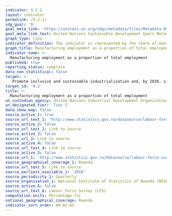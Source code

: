 ```yaml
---
indicator: 9.2.2
layout: indicator
permalink: /9-2-2/
sdg_goal: '9'
goal_meta_link: 'https://unstats.un.org/sdgs/metadata/files/Metadata-09-02-02.pdf'
goal_meta_link_text: United Nations Sustainable Development Goals Metadata (pdf 894kB)
graph_type: line
indicator_definition: The indicator is represented by the share of manufacturing employment in total employment. This indicator conveys the contribution of manufacturing in total employment. It measures the ability of the manufacturing sector to absorb surplus labour forces from agricultural and other traditional sectors towards production labour with higher wages, when monitored over time. However, in developed countries an opposite trend is expected where emphasis has shifted to reduction in labor in manufacturing as part of cost-cutting measures, to promote more capital-intensive industries.   
graph_title: Manufacturing employment as a proportion of total employment
indicator_name: >-
  Manufacturing employment as a proportion of total employment 
published: true
reporting_status: complete
data_non_statistical: false
target: >-
   Promote inclusive and sustainable industrialization and, by 2030, significantly raise industry's share of employment and gross domestic product, in line with national circumstances, and double its share in least developed countries 
target_id: '9.2'
title: >-
  Manufacturing employment as a proportion of total employment
un_custodian_agency: United Nations Industrial Development Organization (UNIDO) (with the collaboration of the International Labour Organization – ILO) 
un_designated_tier: 'Tier I'
data_show_map: false
source_active_1: true
source_url_text_1: 'http://www.statistics.gov.rw/datasource/labour-force-survey-0'
source_active_2: false
source_url_text_2: Link to Source
source_active_3: false
source_url_3: Link to source
source_active_4: false
source_url_text_4: Link to source
source_active_5: false
source_url_1: 'http://www.statistics.gov.rw/datasource/labour-force-survey-0'
source_geographical_coverage_1: Rwanda
source_url_text_5: Link to source
source_earliest_available_1: '2018'
source_periodicity_1: Quarterly
source_organisation_1: National Institute of Statistics of Rwanda (NISR)
source_active_6: false
source_url_text_6: Labour Force Survey (LFS)
computation_units: Percentage (%)
national_geographical_coverage: Rwanda
indicator_sort_order: 09-02-02
---
```

